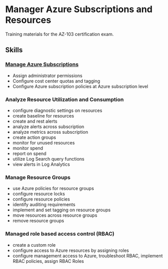 # Manager Azure Subscriptions and Resources

Training materials for the AZ-103 certification exam.

## Skills

### [Manage Azure Subscriptions](Manage%20Subscriptions/)

- Assign administrator permissions
- Configure cost center quotas and tagging
- Configure Azure subscription policies at Azure subscription level

### Analyze Resource Utilization and Consumption

- configure diagnostic settings on resources
- create baseline for resources
- create and rest alerts
- analyze alerts across subscription
- analyze metrics across subscription
- create action groups
- monitor for unused resources
- monitor spend
- report on spend
- utilize Log Search query functions
- view alerts in Log Analytics

### Manage Resource Groups

- use Azure policies for resource groups
- configure resource locks
- configure resource policies
- identify auditing requirements
- implement and set tagging on resource groups
- move resources across resource groups
- remove resource groups

### Managed role based access control (RBAC)

- create a custom role
- configure access to Azure resources by assigning roles
- configure management access to Azure, troubleshoot RBAC, implement RBAC policies, assign RBAC Roles
